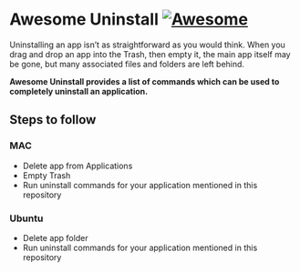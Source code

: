 # Awesome Uninstall [![Awesome](https://awesome.re/badge-flat.svg)](https://awesome.re)
Uninstalling an app isn’t as straightforward as you would think. When you drag and drop an app into the Trash, then empty it, the main app itself may be gone, but many associated files and folders are left behind. 

**Awesome Uninstall provides a list of commands which can be used to completely uninstall an application.**

## Steps to follow
### MAC
- Delete app from Applications
- Empty Trash
- Run uninstall commands for your application mentioned in this repository

### Ubuntu
- Delete app folder
- Run uninstall commands for your application mentioned in this repository
